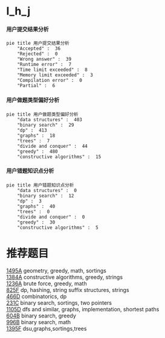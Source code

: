 # l_h_j

<!-- tabs:start -->



#### **用户提交结果分析**

```mermaid
pie title 用户提交结果分析
    "Accepted" :  36
    "Rejected" :  0
    "Wrong answer" :  39
    "Runtime error" :  7
    "Time limit exceeded" :  8
    "Memory limit exceeded" :  3
    "Compilation error" :  0
    "Partial" :  6
```

#### **用户做题类型偏好分析**

```mermaid
pie title 用户做题类型偏好分析
    "data structures" :  403
    "binary search" :  29
    "dp" :  413
    "graphs" :  18
    "trees" :  7
    "divide and conquer" :  44
    "greedy" :  480
    "constructive algorithms" :  15
```
#### **用户错题知识点分析**

```mermaid
pie title 用户错题知识点分析
    "data structures" :  0
    "binary search" :  12
    "dp" :  3
    "graphs" :  40
    "trees" :  0
    "divide and conquer" :  0
    "greedy" :  30
    "constructive algorithms" :  5
```



<!-- tabs:end -->
# 推荐题目
[1495A](https://codeforces.com/contest/1495/problem/A)		geometry,
                        greedy,
                        math,
                        sortings		  
[1384A](https://codeforces.com/contest/1384/problem/A)		constructive algorithms,
                        greedy,
                        strings		  
[1236A](https://codeforces.com/contest/1236/problem/A)		brute force,
                        greedy,
                        math		  
[825F](https://codeforces.com/contest/825/problem/F)		dp,
                        hashing,
                        string suffix structures,
                        strings		  
[466D](https://codeforces.com/contest/466/problem/D)		combinatorics,
                        dp		  
[231C](https://codeforces.com/contest/231/problem/C)		binary search,
                        sortings,
                        two pointers		  
[1105D](https://codeforces.com/contest/1105/problem/D)		dfs and similar,
                        graphs,
                        implementation,
                        shortest paths		  
[604B](https://codeforces.com/contest/604/problem/B)		binary search,
                        greedy		  
[996B](https://codeforces.com/contest/996/problem/B)		binary search,
                        math		  
[1395F](https://codeforces.com/contest/1395/problem/F)		dsu,graphs,sortings,trees		  
